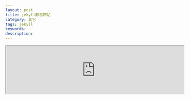 ```yaml
---
layout: post
title: jekyll静态网站
category: 其它
tags: jekyll
keywords:
description:
---
```


<iframe id="myiframe" src="http://jekyll.com.cn/" style="width:110%;" scrolling="no" onload="changeFrameHeight()"></iframe>

<script>
  function changeFrameHeight(){
      var ifm= document.getElementById("iframepage");
      ifm.height=document.documentElement.clientHeight;
  }
  window.onresize=function(){  
       changeFrameHeight();  
  }
</script>

